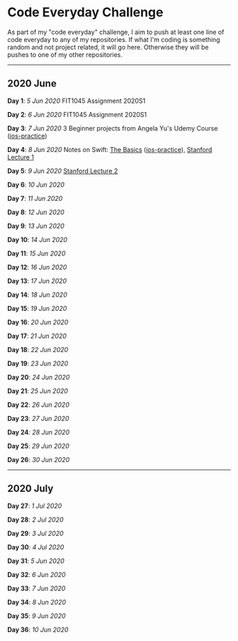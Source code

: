 # Code Everyday Challenge
As part of my "code everyday" challenge, I aim to push at least one line of code everyday to any of my repositories. If what I'm coding is something random and not project related, it will go here. Otherwise they will be pushes to one of my other repositories.

-----------

## 2020 June

**Day 1**: _5 Jun 2020_ FIT1045 Assignment 2020S1

**Day 2**: _6 Jun 2020_ FIT1045 Assignment 2020S1

**Day 3**: _7 Jun 2020_ 3 Beginner projects from Angela Yu's Udemy Course ([ios-practice](https://github.com/JasmineEllaine/ios-practice))

**Day 4**: _8 Jun 2020_ Notes on Swift: [The Basics](https://docs.swift.org/swift-book/LanguageGuide/TheBasics.html) ([ios-practice](https://github.com/JasmineEllaine/ios-practice/commit/b32cc0070191041395362216123bba648d271785)), [Stanford Lecture 1](https://www.youtube.com/watch?v=jbtqIBpUG7g&feature=youtu.be)

**Day 5**: _9 Jun 2020_ [Stanford Lecture 2](https://www.youtube.com/watch?v=4GjXq2Sr55Q&feature=youtu.be)

**Day 6**: _10 Jun 2020_

**Day 7**: _11 Jun 2020_

**Day 8**: _12 Jun 2020_

**Day 9**: _13 Jun 2020_

**Day 10**: _14 Jun 2020_

**Day 11**: _15 Jun 2020_

**Day 12**: _16 Jun 2020_

**Day 13**: _17 Jun 2020_

**Day 14**: _18 Jun 2020_

**Day 15**: _19 Jun 2020_

**Day 16**: _20 Jun 2020_

**Day 17**: _21 Jun 2020_

**Day 18**: _22 Jun 2020_

**Day 19**: _23 Jun 2020_

**Day 20**: _24 Jun 2020_

**Day 21**: _25 Jun 2020_

**Day 22**: _26 Jun 2020_

**Day 23**: _27 Jun 2020_

**Day 24**: _28 Jun 2020_

**Day 25**: _29 Jun 2020_

**Day 26**: _30 Jun 2020_

-----------

## 2020 July

**Day 27**: _1 Jul 2020_ 

**Day 28**: _2 Jul 2020_

**Day 29**: _3 Jul 2020_

**Day 30**: _4 Jul 2020_

**Day 31**: _5 Jun 2020_

**Day 32**: _6 Jun 2020_

**Day 33**: _7 Jun 2020_

**Day 34**: _8 Jun 2020_

**Day 35**: _9 Jun 2020_

**Day 36**: _10 Jun 2020_
